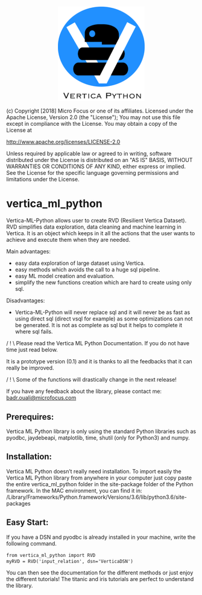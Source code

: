 
<p align="center">
<img src='./tutorial/images/vpython.png' width="230px">
</p>

(c) Copyright [2018] Micro Focus or one of its affiliates. 
Licensed under the Apache License, Version 2.0 (the "License");
You may not use this file except in compliance with the License.
You may obtain a copy of the License at

http://www.apache.org/licenses/LICENSE-2.0

Unless required by applicable law or agreed to in writing, software
distributed under the License is distributed on an "AS IS" BASIS,
WITHOUT WARRANTIES OR CONDITIONS OF ANY KIND, either express or implied.
See the License for the specific language governing permissions and
limitations under the License.

# vertica_ml_python

Vertica-ML-Python allows user to create  RVD (Resilient Vertica Dataset). RVD  simplifies data exploration, data cleaning and machine learning in  Vertica. It is an object which keeps in it all the actions that the user wants to achieve and execute them when they are needed.   

Main advantages:
 - easy data exploration of large dataset using Vertica.
 - easy methods which avoids the call to a huge sql pipeline.
 - easy ML model creation and evaluation.
 - simplify the new functions creation which are hard to create using only sql.

Disadvantages:
 - Vertica-ML-Python will never replace sql and it will never be as fast as using direct sql (direct vsql for example) as some optimizations can not be generated. It is not as complete as sql but it helps to complete it where sql fails.

/ ! \ Please read the Vertica ML Python Documentation. If you do not have time just read below.

It is a prototype version (0.1) and it is thanks to all the feedbacks that it can really be improved. 

/ ! \ Some of the functions will drastically change in the next release!

If you have any feedback about the library, please contact me: badr.ouali@microfocus.com

## Prerequires:

Vertica ML Python library is only using the standard Python libraries such as pyodbc, jaydebeapi, matplotlib, time, shutil (only for Python3) and numpy.

## Installation:

Vertica ML Python doesn’t really need installation.
To import easily the Vertica ML Python library from anywhere in your computer just copy paste the entire vertica_ml_python folder in the site-package folder of the Python framework. In the MAC environment, you can find it in: 
 /Library/Frameworks/Python.framework/Versions/3.6/lib/python3.6/site-packages

## Easy Start:

If you have a DSN and pyodbc is already installed in your machine, write the following command.

```
from vertica_ml_python import RVD
myRVD = RVD('input_relation', dsn='VerticaDSN')
```

You can then see the documentation for the different methods or just enjoy the different tutorials! The titanic and iris tutorials are perfect to understand the library.
